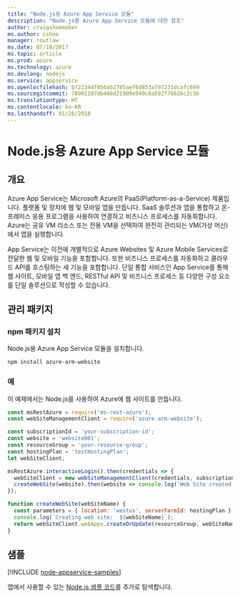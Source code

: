 ```yaml
---
title: "Node.js용 Azure App Service 모듈"
description: "Node.js용 Azure App Service 모듈에 대한 참조"
author: craigshoemaker
ms.author: cshoe
manager: routlaw
ms.date: 07/18/2017
ms.topic: article
ms.prod: azure
ms.technology: azure
ms.devlang: nodejs
ms.service: appservice
ms.openlocfilehash: b722344f056a52785aef6d853a797231dcafc699
ms.sourcegitcommit: 78001187db408d21909e949c8a592f76626c2c3b
ms.translationtype: HT
ms.contentlocale: ko-KR
ms.lasthandoff: 01/26/2018
---
```

# <a name="azure-app-service-modules-for-nodejs"></a>Node.js용 Azure App Service 모듈

## <a name="overview"></a>개요

Azure App Service는 Microsoft Azure의 PaaS(Platform-as-a-Service) 제품입니다. 플랫폼 및 장치에 웹 및 모바일 앱을 만듭니다. SaaS 솔루션과 앱을 통합하고 온-프레미스 응용 프로그램을 사용하여 연결하고 비즈니스 프로세스를 자동화합니다. Azure는 공유 VM 리소스 또는 전용 VM을 선택하여 완전히 관리되는 VM(가상 머신)에서 앱을 실행합니다.

App Service는 이전에 개별적으로 Azure Websites 및 Azure Mobile Services로 전달한 웹 및 모바일 기능을 포함합니다. 또한 비즈니스 프로세스를 자동화하고 클라우드 API를 호스팅하는 새 기능을 포함합니다. 단일 통합 서비스인 App Service를 통해 웹 사이트, 모바일 앱 백 엔드, RESTful API 및 비즈니스 프로세스 등 다양한 구성 요소를 단일 솔루션으로 작성할 수 있습니다.

## <a name="management-package"></a>관리 패키지

### <a name="install-the-npm-package"></a>npm 패키지 설치

Node.js용 Azure App Service 모듈을 설치합니다.

```bash
npm install azure-arm-website
```

### <a name="example"></a>예

이 예제에서는 Node.js를 사용하여 Azure에 웹 사이트를 만듭니다.

```javascript
const msRestAzure = require('ms-rest-azure');
const webSiteManagementClient = require('azure-arm-website');

const subscriptionId = 'your-subscription-id';
const website = 'website001';
const resourceGroup = 'your-resource-group';
const hostingPlan = 'testHostingPlan';
let webSiteClient;

msRestAzure.interactiveLogin().then(credentials => {
  webSiteClient = new webSiteManagementClient(credentials, subscriptionId);
  createWebSite(website).then(website => console.log('Web Site created successfully', website));
});

function createWebSite(webSiteName) {
  const parameters = { location: 'westus', serverFarmId: hostingPlan };
  console.log(`Creating web site:  ${webSiteName}`);
  return webSiteClient.webApps.createOrUpdate(resourceGroup, webSiteName, parameters, null);
}
```

## <a name="samples"></a>샘플

[!INCLUDE [node-appservice-samples](../docs-ref-conceptual/includes/appservice-samples.md)]

앱에서 사용할 수 있는 [Node.js 샘플 코드](https://azure.microsoft.com/resources/samples/?platform=nodejs)를 추가로 탐색합니다.
